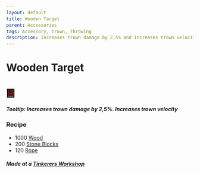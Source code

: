 ```yaml
---
layout: default
title: Wooden Target
parent: Accessories
tags: Accessory, Trown, Throwing
description: Increases trown damage by 2,5% and Increases trown velocity
---
```


# Wooden Target
#
![Icon](https://raw.githubusercontent.com/RickLugtigheid/SupernovaMod/main/Items/Accessories/PreHardmode/WoodenTarget.png)

##### Tooltip: *Increases trown damage by 2,5%. Increases trown velocity*

### Recipe
- 1000 [Wood](https://terraria.gamepedia.com/Wood)
- 200 [Stone Blocks](https://terraria.gamepedia.com/Stone_Block)
- 120 [Rope](https://terraria.gamepedia.com/Rope)

##### Made at a [Tinkerers Workshop](https://terraria.fandom.com/wiki/Tinkerer%27s_Workshop)